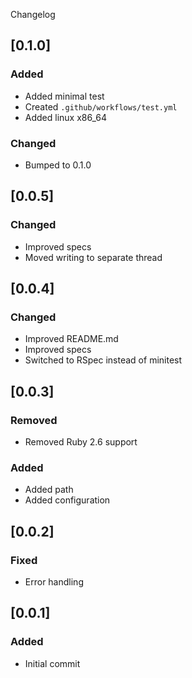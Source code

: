  Changelog

## [0.1.0]
### Added
- Added minimal test
- Created `.github/workflows/test.yml`
- Added linux x86_64

### Changed
- Bumped to 0.1.0

## [0.0.5] 
### Changed
- Improved specs
- Moved writing to separate thread

## [0.0.4] 
### Changed
- Improved README.md
- Improved specs
- Switched to RSpec instead of minitest

## [0.0.3] 
### Removed
- Removed Ruby 2.6 support

### Added
- Added path
- Added configuration

## [0.0.2] 
### Fixed
- Error handling

## [0.0.1] 
### Added
- Initial commit